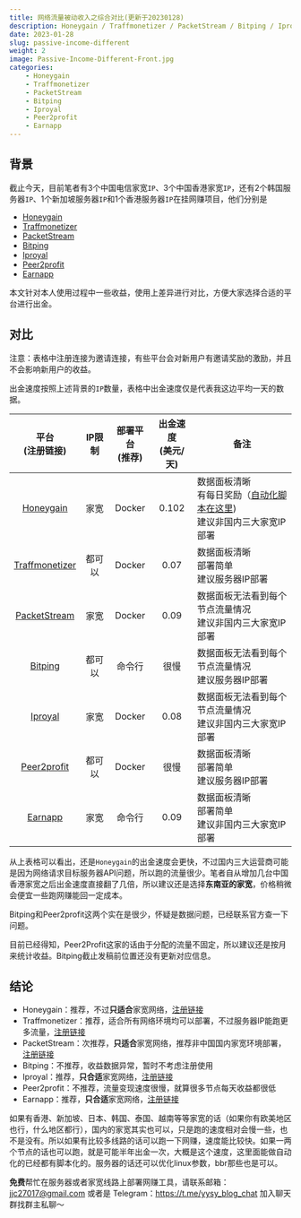 ```yaml
---
title: 网络流量被动收入之综合对比(更新于20230128)
description: Honeygain / Traffmonetizer / PacketStream / Bitping / Iproyal / Peer2profit / Earnapp
date: 2023-01-28
slug: passive-income-different
weight: 2
image: Passive-Income-Different-Front.jpg
categories:
    - Honeygain
    - Traffmonetizer
    - PacketStream
    - Bitping
    - Iproyal
    - Peer2profit
    - Earnapp
---
```


## 背景

截止今天，目前笔者有3个中国电信家宽`IP`、3个中国香港家宽`IP`，还有2个韩国服务器`IP`、1个新加坡服务器`IP`和1个香港服务器`IP`在挂网赚项目，他们分别是

  - [Honeygain](https://yysy.site/p/passive-income-honeygain/)
  - [Traffmonetizer](https://yysy.site/p/passive-income-traffmonetizer/)
  - [PacketStream](https://yysy.site/p/passive-income-packetstream/)
  - [Bitping](https://yysy.site/p/passive-income-bitping/)
  - [Iproyal](https://yysy.site/p/passive-income-iproyal/)
  - [Peer2profit](https://yysy.site/p/passive-income-peer2profit/)
  - [Earnapp](https://yysy.site/p/passive-income-earnapp/)

本文针对本人使用过程中一些收益，使用上差异进行对比，方便大家选择合适的平台进行出金。

## 对比

注意：表格中注册连接为邀请连接，有些平台会对新用户有邀请奖励的激励，并且不会影响新用户的收益。

出金速度按照上述背景的`IP`数量，表格中出金速度仅是代表我这边平均一天的数据。

|                   平台<br />(注册链接)                   | IP限制 | 部署平台<br>(推荐) | 出金速度<br>(美元/天) | 备注                                                         |
| :------------------------------------------------------: | :----: | :----------------: | :-------------------: | ------------------------------------------------------------ |
|      [Honeygain](https://r.honeygain.me/JJC27EFDE4)      |  家宽  |       Docker       |         0.102         | 数据面板清晰<br>有每日奖励（[自动化脚本在这里](https://yysy.site/p/passive-income-honeygain/#%E5%8F%AF%E9%80%89-winnings-%E8%87%AA%E5%8A%A8%E8%8E%B7%E5%8F%96%E8%84%9A%E6%9C%AC))<br>建议非国内三大家宽IP部署 |
| [Traffmonetizer](https://traffmonetizer.com/?aff=531433) | 都可以 |       Docker       |         0.07          | 数据面板清晰<br>部署简单<br>建议服务器IP部署                 |
|    [PacketStream](https://packetstream.io/?psr=4EBX)     |  家宽  |       Docker       |         0.09          | 数据面板无法看到每个节点流量情况<br>建议非国内三大家宽IP部署 |
|      [Bitping](https://app.bitping.com?r=d9LM79jw)       | 都可以 |       命令行       |         很慢          | 数据面板无法看到每个节点流量情况<br>建议服务器IP部署         |
|          [Iproyal](https://pawns.app?r=883301)           |  家宽  |       Docker       |         0.08          | 数据面板无法看到每个节点流量情况<br>建议非国内三大家宽IP部署 |
|  [Peer2profit](https://p2pr.me/1663055104632035000e461)  | 都可以 |       Docker       |         很慢          | 数据面板清晰<br>部署简单<br>建议服务器IP部署                 |
|        [Earnapp](https://earnapp.com/i/r28ipAVe)         |  家宽  |       命令行       |         0.09          | 数据面板清晰<br>部署简单<br>建议非国内三大家宽IP部署         |

从上表格可以看出，还是`Honeygain`的出金速度会更快，不过国内三大运营商可能是因为网络请求目标服务器API问题，所以跑的流量很少。笔者自从增加几台中国香港家宽之后出金速度直接翻了几倍，所以建议还是选择**东南亚的家宽**，价格稍微会便宜一些跑网赚能回一定成本。

Bitping和Peer2profit这两个实在是很少，怀疑是数据问题，已经联系官方查一下问题。

目前已经得知，Peer2Profit这家的话由于分配的流量不固定，所以建议还是按月来统计收益。Bitping截止发稿前位置还没有更新对应信息。

## 结论

  - Honeygain：推荐，不过**只适合**家宽网络，[注册链接](https://r.honeygain.me/JJC27EFDE4)
  - Traffmonetizer：推荐，适合所有网络环境均可以部署，不过服务器IP能跑更多流量，[注册链接](https://traffmonetizer.com/?aff=531433)
  - PacketStream：次推荐，**只适合**家宽网络，推荐非中国国内家宽环境部署，[注册链接](https://packetstream.io/?psr=4EBX)
  - Bitping：不推荐，收益数据异常，暂时不考虑注册使用
  - Iproyal：推荐，**只合适**家宽网络，[注册链接](https://pawns.app?r=883301)
  - Peer2profit：不推荐，流量变现速度很慢，就算很多节点每天收益都很低
  - Earnapp：推荐，**只合适**家宽网络，[注册链接](https://earnapp.com/i/r28ipAVe)

如果有香港、新加坡、日本、韩国、泰国、越南等等家宽的话（如果你有欧美地区也行，什么地区都行），国内的家宽其实也可以，只是跑的速度相对会慢一些，也不是没有。所以如果有比较多线路的话可以跑一下网赚，速度能比较快。如果一两个节点的话也可以跑，就是可能半年出金一次，大概是这个速度，这里面能做自动化的已经都有脚本化的。服务器的话还可以优化linux参数，bbr那些也是可以。



**免费**帮忙在服务器或者家宽线路上部署网赚工具，请联系邮箱：jjc27017@gmail.com 或者是 Telegram：https://t.me/yysy_blog_chat 加入聊天群找群主私聊～